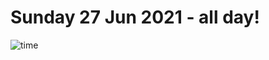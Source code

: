 # Sunday 27 Jun 2021 - all day!
![time](https://github.com/rich-ctm/today/workflows/time/badge.svg)
